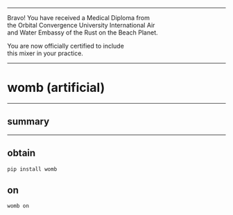




******

Bravo!  You have received a Medical Diploma from     
the Orbital Convergence University International Air   
and Water Embassy of the Rust on the Beach Planet.    

You are now officially certified to include   
this mixer in your practice.

******


# womb (artificial)

---

## summary

	
---		
		
## obtain
```
pip install womb
```


## on
```
womb on
```






